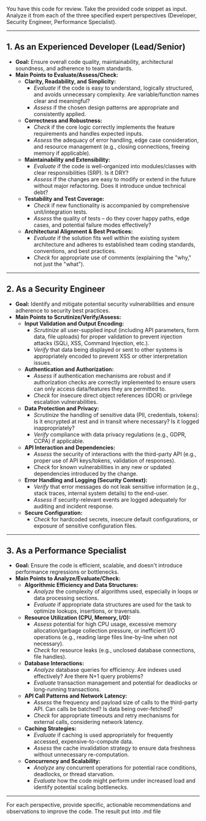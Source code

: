 You have this code for review. Take the provided code snippet as input. Analyze it from each of the three specified expert perspectives (Developer, Security Engineer, Performance Specialist).

---

## 1. As an Experienced Developer (Lead/Senior)

- **Goal:** Ensure overall code quality, maintainability, architectural soundness, and adherence to team standards.
- **Main Points to Evaluate/Assess/Check:**
  - **Clarity, Readability, and Simplicity:**
    - _Evaluate_ if the code is easy to understand, logically structured, and avoids unnecessary complexity. Are variable/function names clear and meaningful?
    - _Assess_ if the chosen design patterns are appropriate and consistently applied.
  - **Correctness and Robustness:**
    - _Check_ if the core logic correctly implements the feature requirements and handles expected inputs.
    - _Assess_ the adequacy of error handling, edge case consideration, and resource management (e.g., closing connections, freeing memory if applicable).
  - **Maintainability and Extensibility:**
    - _Evaluate_ if the code is well-organized into modules/classes with clear responsibilities (SRP). Is it DRY?
    - _Assess_ if the changes are easy to modify or extend in the future without major refactoring. Does it introduce undue technical debt?
  - **Testability and Test Coverage:**
    - _Check_ if new functionality is accompanied by comprehensive unit/integration tests.
    - _Assess_ the quality of tests – do they cover happy paths, edge cases, and potential failure modes effectively?
  - **Architectural Alignment & Best Practices:**
    - _Evaluate_ if the solution fits well within the existing system architecture and adheres to established team coding standards, conventions, and best practices.
    - _Check_ for appropriate use of comments (explaining the "why," not just the "what").

---

## 2. As a Security Engineer

- **Goal:** Identify and mitigate potential security vulnerabilities and ensure adherence to security best practices.
- **Main Points to Scrutinize/Verify/Assess:**
  - **Input Validation and Output Encoding:**
    - _Scrutinize_ all user-supplied input (including API parameters, form data, file uploads) for proper validation to prevent injection attacks (SQLi, XSS, Command Injection, etc.).
    - _Verify_ that data being displayed or sent to other systems is appropriately encoded to prevent XSS or other interpretation issues.
  - **Authentication and Authorization:**
    - _Assess_ if authentication mechanisms are robust and if authorization checks are correctly implemented to ensure users can only access data/features they are permitted to.
    - _Check_ for insecure direct object references (IDOR) or privilege escalation vulnerabilities.
  - **Data Protection and Privacy:**
    - _Scrutinize_ the handling of sensitive data (PII, credentials, tokens): Is it encrypted at rest and in transit where necessary? Is it logged inappropriately?
    - _Verify_ compliance with data privacy regulations (e.g., GDPR, CCPA) if applicable.
  - **API Interaction and Dependencies:**
    - _Assess_ the security of interactions with the third-party API (e.g., proper use of API keys/tokens, validation of responses).
    - _Check_ for known vulnerabilities in any new or updated dependencies introduced by the change.
  - **Error Handling and Logging (Security Context):**
    - _Verify_ that error messages do not leak sensitive information (e.g., stack traces, internal system details) to the end-user.
    - _Assess_ if security-relevant events are logged adequately for auditing and incident response.
  - **Secure Configuration:**
    - _Check_ for hardcoded secrets, insecure default configurations, or exposure of sensitive configuration files.

---

## 3. As a Performance Specialist

- **Goal:** Ensure the code is efficient, scalable, and doesn't introduce performance regressions or bottlenecks.
- **Main Points to Analyze/Evaluate/Check:**
  - **Algorithmic Efficiency and Data Structures:**
    - _Analyze_ the complexity of algorithms used, especially in loops or data processing sections.
    - _Evaluate_ if appropriate data structures are used for the task to optimize lookups, insertions, or traversals.
  - **Resource Utilization (CPU, Memory, I/O):**
    - _Assess_ potential for high CPU usage, excessive memory allocation/garbage collection pressure, or inefficient I/O operations (e.g., reading large files line-by-line when not necessary).
    - _Check_ for resource leaks (e.g., unclosed database connections, file handles).
  - **Database Interactions:**
    - _Analyze_ database queries for efficiency. Are indexes used effectively? Are there N+1 query problems?
    - _Evaluate_ transaction management and potential for deadlocks or long-running transactions.
  - **API Call Patterns and Network Latency:**
    - _Assess_ the frequency and payload size of calls to the third-party API. Can calls be batched? Is data being over-fetched?
    - _Check_ for appropriate timeouts and retry mechanisms for external calls, considering network latency.
  - **Caching Strategies:**
    - _Evaluate_ if caching is used appropriately for frequently accessed, expensive-to-compute data.
    - _Assess_ the cache invalidation strategy to ensure data freshness without unnecessary re-computation.
  - **Concurrency and Scalability:**
    - _Analyze_ any concurrent operations for potential race conditions, deadlocks, or thread starvation.
    - _Evaluate_ how the code might perform under increased load and identify potential scaling bottlenecks.

---

For each perspective, provide specific, actionable recommendations and observations to improve the code. The result put into .md file
